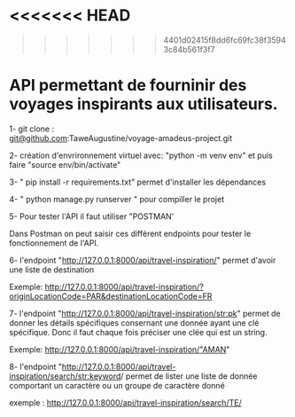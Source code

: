 <<<<<<< HEAD
=======

>>>>>>> 4401d02415f8dd6fc69fc38f35943c84b561f3f7
# API permettant de fourninir des voyages inspirants aux utilisateurs.

1- git clone :    
 git@github.com:TaweAugustine/voyage-amadeus-project.git

 2- création d'envrironnement virtuel avec:
   "python -m venv env"  et puis faire "source env/bin/activate"

3- " pip install -r requirements.txt" permet d'installer les dépendances 

4- " python manage.py runserver " pour compiller le projet

5- Pour tester l'API il faut utiliser "POSTMAN'

Dans Postman on peut saisir ces différent endpoints pour tester le fonctionnement de l'API.

6- l'endpoint "http://127.0.0.1:8000/api/travel-inspiration/" permet d'avoir une liste de destination

Exemple: http://127.0.0.1:8000/api/travel-inspiration/?originLocationCode=PAR&destinationLocationCode=FR 


7- l'endpoint "http://127.0.0.1:8000/api/travel-inspiration/<str:pk>" permet de donner les détails spécifiques consernant une donnée ayant une clé spécifique. Donc il faut chaque fois préciser une clée qui est un string.

Exemple: http://127.0.0.1:8000/api/travel-inspiration/"AMAN"

8- l'endpoint "http://127.0.0.1:8000/api/travel-inspiration/search/<str:keyword>/  permet de lister une liste de donnée comportant un caractère ou un groupe de caractère donné

exemple : http://127.0.0.1:8000/api/travel-inspiration/search/TE/


